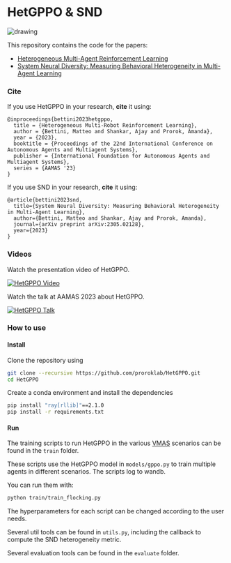 # HetGPPO & SND

<img src="https://github.com/matteobettini/vmas-media/blob/main/hetgppo/HETGIPPO_fill.png?raw=true" alt="drawing"/>  

This repository contains the code for the papers:
- [Heterogeneous Multi-Agent Reinforcement Learning](https://arxiv.org/abs/2301.07137)
- [System Neural Diversity: Measuring Behavioral Heterogeneity in Multi-Agent Learning](https://arxiv.org/abs/2305.02128) 


### Cite

If you use HetGPPO in your research, **cite** it using:
```
@inproceedings{bettini2023hetgppo,
  title = {Heterogeneous Multi-Robot Reinforcement Learning},
  author = {Bettini, Matteo and Shankar, Ajay and Prorok, Amanda},
  year = {2023},
  booktitle = {Proceedings of the 22nd International Conference on Autonomous Agents and Multiagent Systems},
  publisher = {International Foundation for Autonomous Agents and Multiagent Systems},
  series = {AAMAS '23}
}
```
If you use SND in your research, **cite** it using:
```
@article{bettini2023snd,
  title={System Neural Diversity: Measuring Behavioral Heterogeneity in Multi-Agent Learning},
  author={Bettini, Matteo and Shankar, Ajay and Prorok, Amanda},
  journal={arXiv preprint arXiv:2305.02128},
  year={2023}
}
```

### Videos
Watch the presentation video of HetGPPO.

<p align="center">

[![HetGPPO Video](https://img.youtube.com/vi/J81IVQEy-zw/0.jpg)](https://www.youtube.com/watch?v=J81IVQEy-zw)
</p>
Watch the talk at AAMAS 2023 about HetGPPO.
<p align="center">

[![HetGPPO Talk]()]()
</p>

### How to use

#### Install

Clone the repository using
```bash
git clone --recursive https://github.com/proroklab/HetGPPO.git
cd HetGPPO
```
Create a conda environment and install the dependencies
```bash
pip install "ray[rllib]"==2.1.0
pip install -r requirements.txt
```

#### Run

The training scripts to run HetGPPO in the various [VMAS](https://github.com/proroklab/VectorizedMultiAgentSimulator) scenarios can be found in the `train` folder.

These scripts use the HetGPPO model in `models/gppo.py` to train multiple agents in different scenarios. The scripts log to wandb.

You can run them with:
```bash
python train/train_flocking.py
```

The hyperparameters for each script can be changed according to the user needs.

Several util tools can be found in `utils.py`, including the callback to compute the SND heterogeneity metric.

Several evaluation tools can be found in the `evaluate` folder.



